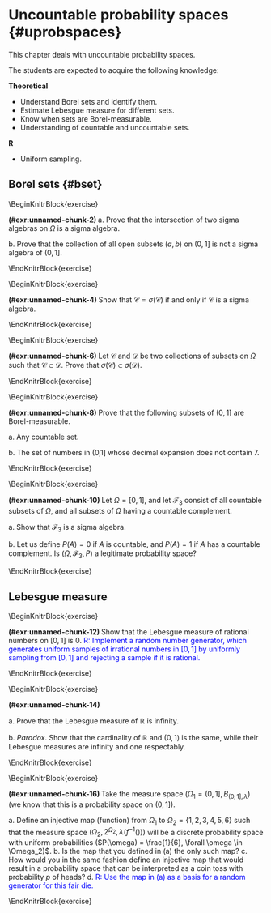 # Uncountable probability spaces {#uprobspaces}

This chapter deals with uncountable probability spaces.

The students are expected to acquire the following knowledge:

**Theoretical**

- Understand Borel sets and identify them.
- Estimate Lebesgue measure for different sets.
- Know when sets are Borel-measurable.
- Understanding of countable and uncountable sets.

**R**

- Uniform sampling.





## Borel sets {#bset}

\BeginKnitrBlock{exercise}<div class="exercise"><span class="exercise" id="exr:unnamed-chunk-2"><strong>(\#exr:unnamed-chunk-2) </strong></span>
a. Prove that the intersection of two sigma algebras on $\Omega$ is a sigma 
algebra.

b. Prove that the collection of all open subsets $(a,b)$ on $(0,1]$ is not a 
sigma algebra of $(0,1]$.
</div>\EndKnitrBlock{exercise}


\BeginKnitrBlock{exercise}<div class="exercise"><span class="exercise" id="exr:unnamed-chunk-4"><strong>(\#exr:unnamed-chunk-4) </strong></span>Show that $\mathcal{C} = \sigma(\mathcal{C})$ if and only if $\mathcal{C}$ is
a sigma algebra.
</div>\EndKnitrBlock{exercise}



\BeginKnitrBlock{exercise}<div class="exercise"><span class="exercise" id="exr:unnamed-chunk-6"><strong>(\#exr:unnamed-chunk-6) </strong></span>Let $\mathcal{C}$ and $\mathcal{D}$ be two collections of subsets on $\Omega$
such that $\mathcal{C} \subset \mathcal{D}$. Prove that
$\sigma(\mathcal{C}) \subset \sigma(\mathcal{D})$.
</div>\EndKnitrBlock{exercise}


<!-- ```{exercise} -->

<!-- <span style="color:blue">R: Simulate from the 2nd, 3rd, and 4th Cantor sets and -->
<!-- plot results in a meaningful way.</span> -->

<!-- ``` -->
<!-- ```{r, echo = togs} -->
<!-- set.seed(1) -->
<!-- nsamps <- 100 -->
<!-- cantor_n <- function (n) { -->
<!--   if (n <= 0) { -->
<!--     return (c(0, 1)) -->
<!--   } -->
<!--   cantor_prev <- cantor_n(n - 1) -->
<!--   return (c(cantor_prev / 3, 2/3 + cantor_prev / 3)) -->
<!-- } -->

<!-- sample_cantor <- function (n, nsamps) { -->
<!--   samps <- vector(mode = "numeric", length = nsamps) -->
<!--   cant  <- cantor_n(n) -->
<!--   mat   <- matrix(cant, ncol = 2, byrow = TRUE) -->
<!--   for(i in 1:nsamps) { -->
<!--     ind      <- sample(1:nrow(mat), 1) -->
<!--     bounds   <- mat[ind, ] -->
<!--     samps[i] <- runif(1, min = bounds[1], max = bounds[2]) -->
<!--   } -->
<!--   return(samps) -->
<!-- } -->

<!-- depth_2     <- sample_cantor(2, nsamps) -->
<!-- depth_3     <- sample_cantor(3, nsamps) -->
<!-- depth_4     <- sample_cantor(4, nsamps) -->
<!-- plot_data   <- data.frame(samps = c(depth_2, depth_3, depth_4), -->
<!--                           depth = c(rep(2, nsamps), rep(3, nsamps), -->
<!--                                     rep(4, nsamps))) -->
<!-- cantor_plot <- ggplot(data = plot_data, aes(x = samps)) + -->
<!--   geom_linerange(aes(ymin = 0, ymax = depth, col = factor(depth))) + -->
<!--   ylab("depth") -->
<!-- plot(cantor_plot) -->


<!-- ``` -->
\BeginKnitrBlock{exercise}<div class="exercise"><span class="exercise" id="exr:unnamed-chunk-8"><strong>(\#exr:unnamed-chunk-8) </strong></span>Prove that the following subsets of $(0,1]$ are Borel-measurable.

a. Any countable set.

b. The set of numbers in (0,1] whose decimal expansion does not contain 7.

</div>\EndKnitrBlock{exercise}



\BeginKnitrBlock{exercise}<div class="exercise"><span class="exercise" id="exr:unnamed-chunk-10"><strong>(\#exr:unnamed-chunk-10) </strong></span>Let $\Omega = [0,1]$, and let $\mathcal{F}_3$ consist of all countable subsets
of $\Omega$, and all subsets of $\Omega$ having a countable complement.

a. Show
that $\mathcal{F}_3$ is a sigma algebra.

b. Let us define $P(A)=0$ if $A$ is
countable, and $P(A) = 1$ if $A$ has
a countable complement. Is $(\Omega, \mathcal{F}_3, P)$ a legitimate
probability space?
</div>\EndKnitrBlock{exercise}




## Lebesgue measure

\BeginKnitrBlock{exercise}<div class="exercise"><span class="exercise" id="exr:unnamed-chunk-12"><strong>(\#exr:unnamed-chunk-12) </strong></span>Show that the Lebesgue measure of rational numbers on $[0,1]$ is 0.
<span style="color:blue">R: Implement a random number generator, which
generates uniform samples of irrational numbers in $[0,1]$ by uniformly sampling
from $[0,1]$ and rejecting a sample if it is rational.</span>
</div>\EndKnitrBlock{exercise}





\BeginKnitrBlock{exercise}<div class="exercise"><span class="exercise" id="exr:unnamed-chunk-14"><strong>(\#exr:unnamed-chunk-14) </strong></span>

a. Prove that the Lebesgue measure of $\mathbb{R}$ is infinity.

b. _Paradox_. Show that the cardinality of $\mathbb{R}$ and $(0,1)$ is the same,
while their Lebesgue measures are infinity and one respectably.

</div>\EndKnitrBlock{exercise}



\BeginKnitrBlock{exercise}<div class="exercise"><span class="exercise" id="exr:unnamed-chunk-16"><strong>(\#exr:unnamed-chunk-16) </strong></span>
Take the measure space $(\Omega_1 = (0,1], B_{(0,1], \lambda})$ (we know
that this is a probability space on $(0,1]$).

a. Define an injective map (function) from $\Omega_1$ to
$\Omega_2 = \{1,2,3,4,5,6\}$ such that the measure space
$(\Omega_2, 2^{\Omega_2}, \lambda(f^{-1}()))$ will be a discrete probability
space with uniform probabilities
($P(\omega) = \frac{1}{6}, \forall \omega \in \Omega_2)$.
b. Is the map that you defined in (a) the only such map?
c. How would you in the same fashion define an injective map that would result
in a probability space that can be interpreted as a coin toss with probability
$p$ of heads?
d. <span style="color:blue">R: Use the map in (a) as a basis for a random
generator for this fair die.</span>

</div>\EndKnitrBlock{exercise}




